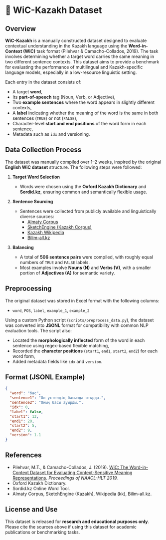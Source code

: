 # 🧠 WiC-Kazakh Dataset

## Overview

**WiC-Kazakh** is a manually constructed dataset designed to evaluate contextual understanding in the Kazakh language using the **Word-in-Context (WiC)** task format (Pilehvar & Camacho-Collados, 2019). The task involves determining whether a target word carries the same meaning in two different sentence contexts. This dataset aims to provide a benchmark for evaluating the performance of multilingual and Kazakh-specific language models, especially in a low-resource linguistic setting.

Each entry in the dataset consists of:
- A target **word**,
- Its **part-of-speech** tag (Noun, Verb, or Adjective),
- Two **example sentences** where the word appears in slightly different contexts,
- A **label** indicating whether the meaning of the word is the same in both sentences (`TRUE`) or not (`FALSE`),
- Character-level **start and end positions** of the word form in each sentence,
- Metadata such as `idx` and versioning.

## Data Collection Process

The dataset was manually compiled over 1–2 weeks, inspired by the original **English WiC dataset** structure. The following steps were followed:

1. **Target Word Selection**  
   - Words were chosen using the **Oxford Kazakh Dictionary** and **Sordid.kz**, ensuring common and semantically flexible usage.

2. **Sentence Sourcing**  
   - Sentences were collected from publicly available and linguistically diverse sources:
     - [Almaty Corpus](http://web-corpora.net/KazakhCorpus/)
     - [SketchEngine (Kazakh Corpus)](https://www.sketchengine.eu)
     - [Kazakh Wikipedia](https://kk.wikipedia.org/)
     - [Bilim-all.kz](https://bilim-all.kz)

3. **Balancing**  
   - A total of **506 sentence pairs** were compiled, with roughly equal numbers of `TRUE` and `FALSE` labels.
   - Most examples involve **Nouns (N)** and **Verbs (V)**, with a smaller portion of **Adjectives (A)** for semantic variety.

## Preprocessing

The original dataset was stored in Excel format with the following columns:
- `word`, `POS`, `label`, `example_1`, `example_2`

Using a custom Python script (`scripts/preprocess_data.py`), the dataset was converted into **JSONL** format for compatibility with common NLP evaluation tools. The script also:
- Located the **morphologically inflected** form of the word in each sentence using regex-based flexible matching,
- Recorded the **character positions** (`start1`, `end1`, `start2`, `end2`) for each word form,
- Added metadata fields like `idx` and `version`.

## Format (JSONL Example)

```json
{
  "word": "бас",
  "sentence1": "Ол үстелдің басында отырды.",
  "sentence2": "Оның басы ауырды.",
  "idx": 0,
  "label": false,
  "start1": 13,
  "end1": 20,
  "start2": 5,
  "end2": 9,
  "version": 1.1
}
```

## References

- Pilehvar, M.T., & Camacho-Collados, J. (2019). [WiC: The Word-in-Context Dataset for Evaluating Context-Sensitive Meaning Representations](https://aclanthology.org/N19-1128/). *Proceedings of NAACL-HLT 2019.*
- Oxford Kazakh Dictionary.
- Sordid.kz Online Word Tool.
- Almaty Corpus, SketchEngine (Kazakh), Wikipedia (kk), Bilim-all.kz.

## License and Use

This dataset is released for **research and educational purposes only**. Please cite the sources above if using this dataset for academic publications or benchmarking tasks.
